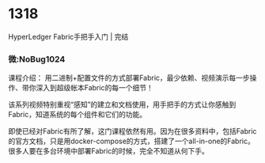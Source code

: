 # 1318
HyperLedger Fabric手把手入门 | 完结
### 微:NoBug1024 


课程介绍：
用二进制+配置文件的方式部署Fabric，最少依赖、视频演示每一步操作、带你深入到超级帐本Fabric的每一个细节！

该系列视频特别重视“感知”的建立和文档使用，用手把手的方式让你感触到Fabric，知道系统的每个组件和它们的功能。

即使已经对Fabric有所了解，这门课程依然有用。因为在很多资料中，包括Fabric的官方文档，只是用docker-compose的方式，搭建了一个all-in-one的Fabric。很多人要在多台环境中部署Fabric的时候，完全不知道从何下手。

